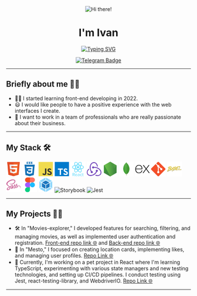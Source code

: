 <div align="center">
  <img src="https://media1.giphy.com/media/kFUezYvRCwweoRfc6f/giphy.gif?cid=ecf05e47mol24l2a0s6zx10q9717nnqpkpwfnumxn3l59kxp&rid=giphy.gif&ct=s" alt="Hi there!" width="250" height="200">
  <h1>I'm Ivan</h1>
    
[![Typing SVG](https://readme-typing-svg.demolab.com?font=Open-sans&&size=24&weight=480&pause=&color=B8DEE9&center=true&repeat=false&width=540&lines=and+I'm+a+beginner+frontend+developer)](https://git.io/typing-svg)
  
</div>

<div align="center">
  <a href="https://t.me/GorillaDQ" target="_blank">
    <img src="https://img.shields.io/badge/Telegram-blue?style=for-the-badge&logo=telegram&logoColor=white" alt="Telegram Badge"/>
  </a>
</div>

---

## Briefly about me 👩‍💻

- 👩‍🎓 I started learning front-end developing in 2022.
- 😃 I would like people to have a positive experience with the web interfaces I create.
- 🤝 I want to work in a team of professionals who are really passionate about their business.

---

## My Stack 🛠️

<div>
  <img src="https://raw.githubusercontent.com/devicons/devicon/1119b9f84c0290e0f0b38982099a2bd027a48bf1/icons/html5/html5-original.svg" title="HTML5" alt="HTML" width="40" height="40"/>

  <img src="https://raw.githubusercontent.com/devicons/devicon/1119b9f84c0290e0f0b38982099a2bd027a48bf1/icons/css3/css3-plain-wordmark.svg" title="CSS3" alt="CSS" width="40" height="40"/>

  <img src="https://raw.githubusercontent.com/devicons/devicon/1119b9f84c0290e0f0b38982099a2bd027a48bf1/icons/javascript/javascript-original.svg" title="JavaScript" alt="JavaScript" width="40" height="40"/>
  
  <img src="https://raw.githubusercontent.com/devicons/devicon/1119b9f84c0290e0f0b38982099a2bd027a48bf1/icons/typescript/typescript-original.svg" title="TypeScript" alt="TypeScript" width="40" height="40"/>

  <img src="https://raw.githubusercontent.com/devicons/devicon/1119b9f84c0290e0f0b38982099a2bd027a48bf1/icons/react/react-original-wordmark.svg" title="React" alt="React" width="40" height="40"/>
  
  <img src="https://raw.githubusercontent.com/devicons/devicon/1119b9f84c0290e0f0b38982099a2bd027a48bf1/icons/redux/redux-original.svg" title="Redux" alt="Redux" width="40" height="40"/>

  <img src="https://raw.githubusercontent.com/devicons/devicon/1119b9f84c0290e0f0b38982099a2bd027a48bf1/icons/nodejs/nodejs-original.svg" title="NodeJS" alt="NodeJS" width="40" height="40"/>

  <img src="https://raw.githubusercontent.com/devicons/devicon/1119b9f84c0290e0f0b38982099a2bd027a48bf1/icons/mongodb/mongodb-original.svg" title="Mongodb" alt="Mongodb" width="40" height="40"/>

  <img src="https://raw.githubusercontent.com/devicons/devicon/1119b9f84c0290e0f0b38982099a2bd027a48bf1/icons/express/express-original.svg" title="Express" alt="Express" width="40" height="40"/>

  <img src="https://raw.githubusercontent.com/devicons/devicon/1119b9f84c0290e0f0b38982099a2bd027a48bf1/icons/git/git-original.svg" title="Git" alt="Git" width="40" height="40"/>
  
  <img src="https://raw.githubusercontent.com/devicons/devicon/1119b9f84c0290e0f0b38982099a2bd027a48bf1/icons/babel/babel-original.svg" title="Babel" alt="Babel" width="40" height="40"/>

  <img src="https://raw.githubusercontent.com/devicons/devicon/1119b9f84c0290e0f0b38982099a2bd027a48bf1/icons/sass/sass-original.svg" title="SASS" alt="SASS" width="40" height="40"/>

  <img src="https://raw.githubusercontent.com/devicons/devicon/1119b9f84c0290e0f0b38982099a2bd027a48bf1/icons/figma/figma-original.svg" title="Figma" alt="Figma" width="40" height="40"/>

  <img src="https://raw.githubusercontent.com/devicons/devicon/1119b9f84c0290e0f0b38982099a2bd027a48bf1/icons/webpack/webpack-original.svg" title="Webpack" alt="Webpack" width="40" height="40"/>

  <img src="https://cdn.jsdelivr.net/gh/devicons/devicon@latest/icons/storybook/storybook-original.svg" title="Storybook" alt="Storybook" width="40" height="40"/>

  <img src="https://cdn.jsdelivr.net/gh/devicons/devicon@latest/icons/jest/jest-plain.svg" title="Jest" alt="Jest" width="40" height="40"/>
</div>


---

## My Projects 👩‍💻

- 🛠 In "Movies-explorer," I developed features for searching, filtering, and managing movies, as well as implemented user authentication and registration. [Front-end repo link 🌐](https://github.com/GorillaDevq/movies-explorer-frontend) and [Back-end repo link 🌐](https://github.com/GorillaDevq/movies-explorer-api) 
- 🔧 In "Mesto," I focused on creating location cards, implementing likes, and managing user profiles. [Repo Link 🌐](https://github.com/GorillaDevq/react-mesto-api-full-gha)
- 🧪 Currently, I'm working on a pet project in React where I'm learning TypeScript, experimenting with various state managers and new testing technologies, and setting up CI/CD pipelines. I conduct testing using Jest, react-testing-library, and WebdriverIO. [Repo Link 🌐](https://github.com/GorillaDevq/Production-project)

---
